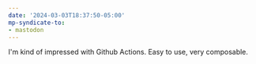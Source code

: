 ```yaml
---
date: '2024-03-03T18:37:50-05:00'
mp-syndicate-to:
- mastodon
---
```


I'm kind of impressed with Github Actions.  Easy to use, very composable. 